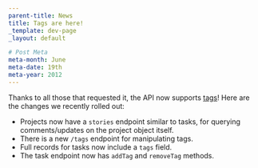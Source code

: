 ```yaml
---
parent-title: News
title: Tags are here!
_template: dev-page
_layout: default

# Post Meta
meta-month: June
meta-date: 19th
meta-year: 2012
---
```

Thanks to all those that requested it, the API now supports <a href="/developers/api-reference/tags">tags</a>! Here are the changes we recently rolled out:

- Projects now have a `stories` endpoint similar to tasks, for querying comments/updates on the project object itself.
- There is a new `/tags` endpoint for manipulating tags.
- Full records for tasks now include a `tags` field.
- The task endpoint now has `addTag` and `removeTag` methods.
